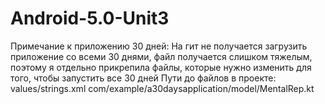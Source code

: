 # Android-5.0-Unit3
Примечание к приложению 30 дней:
На гит не получается загрузить приложение со всеми 30 днями, файл получается слишком тяжелым, поэтому я отдельно прикрепила файлы, которые нужно изменить для того, чтобы запустить все 30 дней 
Пути до файлов в проекте:
values/strings.xml
com/example/a30daysapplication/model/MentalRep.kt  
